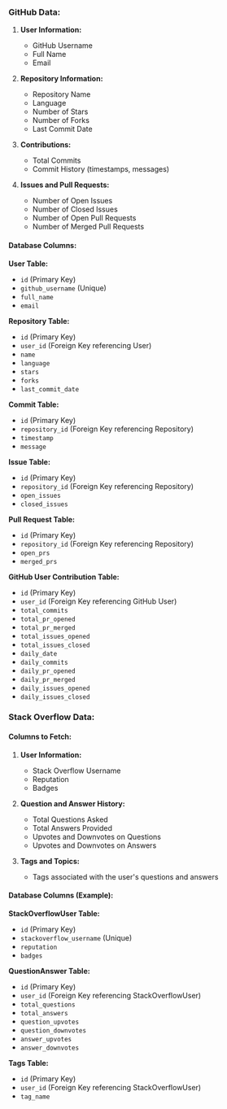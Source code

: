 ### GitHub Data:

1. **User Information:**

   - GitHub Username
   - Full Name
   - Email

2. **Repository Information:**

   - Repository Name
   - Language
   - Number of Stars
   - Number of Forks
   - Last Commit Date

3. **Contributions:**

   - Total Commits
   - Commit History (timestamps, messages)

4. **Issues and Pull Requests:**
   - Number of Open Issues
   - Number of Closed Issues
   - Number of Open Pull Requests
   - Number of Merged Pull Requests

#### Database Columns:

**User Table:**

- `id` (Primary Key)
- `github_username` (Unique)
- `full_name`
- `email`

**Repository Table:**

- `id` (Primary Key)
- `user_id` (Foreign Key referencing User)
- `name`
- `language`
- `stars`
- `forks`
- `last_commit_date`

**Commit Table:**

- `id` (Primary Key)
- `repository_id` (Foreign Key referencing Repository)
- `timestamp`
- `message`

**Issue Table:**

- `id` (Primary Key)
- `repository_id` (Foreign Key referencing Repository)
- `open_issues`
- `closed_issues`

**Pull Request Table:**

- `id` (Primary Key)
- `repository_id` (Foreign Key referencing Repository)
- `open_prs`
- `merged_prs`

**GitHub User Contribution Table:**

- `id` (Primary Key)
- `user_id` (Foreign Key referencing GitHub User)
- `total_commits`
- `total_pr_opened`
- `total_pr_merged`
- `total_issues_opened`
- `total_issues_closed`
- `daily_date`
- `daily_commits`
- `daily_pr_opened`
- `daily_pr_merged`
- `daily_issues_opened`
- `daily_issues_closed`

### Stack Overflow Data:

#### Columns to Fetch:

1. **User Information:**

   - Stack Overflow Username
   - Reputation
   - Badges

2. **Question and Answer History:**

   - Total Questions Asked
   - Total Answers Provided
   - Upvotes and Downvotes on Questions
   - Upvotes and Downvotes on Answers

3. **Tags and Topics:**
   - Tags associated with the user's questions and answers

#### Database Columns (Example):

**StackOverflowUser Table:**

- `id` (Primary Key)
- `stackoverflow_username` (Unique)
- `reputation`
- `badges`

**QuestionAnswer Table:**

- `id` (Primary Key)
- `user_id` (Foreign Key referencing StackOverflowUser)
- `total_questions`
- `total_answers`
- `question_upvotes`
- `question_downvotes`
- `answer_upvotes`
- `answer_downvotes`

**Tags Table:**

- `id` (Primary Key)
- `user_id` (Foreign Key referencing StackOverflowUser)
- `tag_name`
